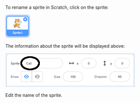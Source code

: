 To rename a sprite in Scratch, click on the sprite:

![screenshot](images/rename-info.png)

The information about the sprite will be displayed above:

![schermata](images/rename-change.png)

Edit the name of the sprite.